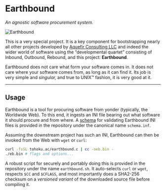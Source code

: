 # Earthbound

_An agnostic software procurement system._

![Earthbound](https://cdn.tohoku.ac/earthbound-banner.jpg)

This is a very special project. It is a key component for bootstrapping
nearly all other projects developed by [Aquefir Consulting
LLC](https://aquefir.co/) and indeed the wider world of software using
the &ldquo;developmental quartet&rdquo; consisting of Inbound, Outbound,
Rebound, and this project: **Earthbound**.

Earthbound does not care what form your software comes in. It does not
care where your software comes from, as long as it can find it. Its job
is very simple and _singular,_ and true to UNIX&trade; fashion, it is
very good at it.

-----

## Usage

Earthbound is a tool for procuring software from yonder (typically, the
Worldwide Web). To this end, it ingests an INI file bearing out what
software it should procure and from where. A
[schema](https://gist.github.com/nicholatian/05cae747b0d3a8928c85c12d65187ff3)
for validating Earthbound INI files is provided in the repository under
the canonical name `schema.inf`.

Assuming the downstream project has such an INI, Earthbound can then be
invoked from the Web with `wget` or `curl`:

```sh
curl -fsSL tohoku.ac/earthbound.c | cc -oeb.bin -
./eb.bin # flags and options...
```

A robust script for securely and portably doing this is provided in the
repository under the name `earthbound.sh`. It auto-selects `curl` or
`wget`, respects `$CC` and `$CFLAGS`, and most importantly does a
SHA2-256 checksum on a _versioned variant_ of the downloaded source file
before compiling it.
